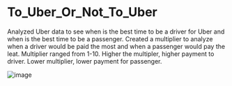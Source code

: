 # To_Uber_Or_Not_To_Uber

Analyzed Uber data to see when is the best time to be a driver for Uber and when is the best time to be a passenger.  Created a multiplier to analyze when a driver would be paid the most and when a passenger would pay the leat. Multiplier ranged from 1-10. Higher the multipler, higher payment to driver. Lower multiplier, lower payment for passenger. 

![image](https://user-images.githubusercontent.com/33263918/49961270-21928e80-fec7-11e8-8a52-f1cb9e172235.png)
